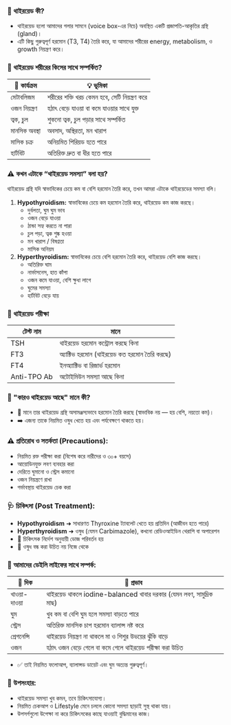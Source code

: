 ### 🦋 থাইরয়েড কী?
- থাইরয়েড হলো আমাদের গলার সামনে (voice box-এর নিচে) অবস্থিত একটি প্রজাপতি-আকৃতির গ্রন্থি (gland)।
- এটি কিছু গুরুত্বপূর্ণ হরমোন (T3, T4) তৈরি করে, যা আমাদের শরীরের energy, metabolism, ও growth নিয়ন্ত্রণ করে।

### 🔗 থাইরয়েড শরীরের কিসের সাথে সম্পর্কিত?
| 🧠 কার্যক্রম  | 💡 ভূমিকা                                     |
| ------------- | --------------------------------------------- |
| মেটাবলিজম     | শরীরের শক্তি খরচ কেমন হবে, সেটি নিয়ন্ত্রণ করে |
| ওজন নিয়ন্ত্রণ    | হঠাৎ বেড়ে যাওয়া বা কমে যাওয়ার সাথে যুক্ত      |
| ত্বক, চুল     | শুকনো ত্বক, চুল পড়ার সাথে সম্পর্কিত           |
| মানসিক অবস্থা | অবসাদ, অস্থিরতা, মন খারাপ                     |
| মাসিক চক্র    | অনিয়মিত পিরিয়ড হতে পারে                       |
| হার্টবিট      | অতিরিক্ত দ্রুত বা ধীর হতে পারে                |

### ⚠️ কখন এটাকে “থাইরয়েড সমস্যা” বলা হয়?
থাইরয়েড গ্রন্থি যদি স্বাভাবিকের চেয়ে কম বা বেশি হরমোন তৈরি করে, তখন আমরা এটাকে থাইরয়েডের সমস্যা বলি।

1. **Hypothyroidism:** স্বাভাবিকের চেয়ে কম হরমোন তৈরি করে, থাইরয়েড কম কাজ করছে।
    - দুর্বলতা, ঘুম ঘুম ভাব
    - ওজন বেড়ে যাওয়া
    - ঠান্ডা সহ্য করতে না পারা
    - চুল পড়া, ত্বক শুষ্ক হওয়া
    - মন খারাপ / বিষণ্নতা
    - মাসিক অনিয়ম
2. **Hyperthyroidism:** স্বাভাবিকের চেয়ে বেশি হরমোন তৈরি করে, থাইরয়েড বেশি কাজ করছে।
    - অতিরিক্ত ঘাম
    - নার্ভাসনেস, হাত কাঁপা
    - ওজন কমে যাওয়া, বেশি ক্ষুধা লাগে
    - ঘুমের সমস্যা
    - হার্টবিট বেড়ে যায়

### 🧪 থাইরয়েড পরীক্ষা
| টেস্ট নাম   | মানে                             |
| ----------- | -------------------------------- |
| TSH         | থাইরয়েড হরমোন কন্ট্রোল করছে কিনা |
| FT3         | অ্যাক্টিভ হরমোন (থাইরয়েড কত হরমোন তৈরি করছে)       |
| FT4         | ইনঅ্যাক্টিভ বা রিজার্ভ হরমোন         |
| Anti-TPO Ab | অটোইমিউন সমস্যা আছে কিনা         |

### 🔄 "কারও থাইরয়েড আছে" মানে কী?
- 📌 মানে তার থাইরয়েড গ্রন্থি অসামঞ্জস্যভাবে হরমোন তৈরি করছে (স্বাভাবিক নয় — হয় বেশি, নয়তো কম)।
- ➡️ এজন্য তাকে নিয়মিত ওষুধ খেতে হয় এবং পর্যবেক্ষণে থাকতে হয়।

### ⚠️ প্রতিরোধ ও সতর্কতা (Precautions):
- নিয়মিত রক্ত পরীক্ষা করা (বিশেষ করে নারীদের ও ৩০+ বয়সে)
- আয়োডিনযুক্ত লবণ ব্যবহার করা
- দেরিতে ঘুমানো ও স্ট্রেস কমানো
- ওজন নিয়ন্ত্রণে রাখা
- গর্ভাবস্থায় থাইরয়েড চেক করা

### 🩺 চিকিৎসা (Post Treatment):
- **Hypothyroidism** ➜ সাধারণত Thyroxine ট্যাবলেট খেতে হয় প্রতিদিন (আজীবন হতে পারে)
- **Hyperthyroidism** ➜ ওষুধ (যেমন Carbimazole), কখনো রেডিওআইডিন থেরাপি বা অপারেশন
- 📌 চিকিৎসক নির্দেশ অনুযায়ী ডোজ পরিবর্তন হয়
- 📌 ওষুধ বন্ধ করা উচিত নয় নিজে থেকে

### 🧬 আমাদের ডেইলি লাইফের সাথে সম্পর্ক:
| 📅 দিক      | 🎯 প্রভাব                                                            |
| ----------- | -------------------------------------------------------------------- |
| খাওয়া-দাওয়া | থাইরয়েড থাকলে iodine-balanced খাবার দরকার (যেমন লবণ, সামুদ্রিক মাছ) |
| ঘুম         | খুব কম বা বেশি ঘুম হলে সমস্যা বাড়তে পারে                             |
| স্ট্রেস     | অতিরিক্ত মানসিক চাপ হরমোন ব্যালান্স নষ্ট করে                         |
| প্রেগনেন্সি | থাইরয়েড নিয়ন্ত্রণ না থাকলে মা ও শিশুর উভয়ের ঝুঁকি বাড়ে              |
| ওজন         | হঠাৎ ওজন বেড়ে গেলে বা কমে গেলে থাইরয়েড পরীক্ষা করা উচিত             |
- ✅ তাই নিয়মিত ফলোআপ, ব্যালান্সড ডায়েট এবং ঘুম অত্যন্ত গুরুত্বপূর্ণ।

### 📌 উপসংহার:
- থাইরয়েড সমস্যা খুব কমন, তবে চিকিৎসাযোগ্য।
- নিয়মিত চেকআপ ও Lifestyle মেনে চললে কোনো সমস্যা ছাড়াই সুস্থ থাকা যায়।
- উপসর্গগুলো উপেক্ষা না করে চিকিৎসকের কাছে যাওয়াই বুদ্ধিমানের কাজ।